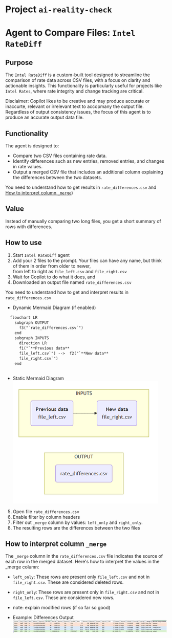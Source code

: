 # Project `ai-reality-check`



# Agent to Compare Files: `Intel RateDiff`

## Purpose
The `Intel RateDiff` is a custom-built tool designed to streamline the comparison of rate data across CSV files, with a focus on clarity and actionable insights. This functionality is particularly useful for projects like `Intel Rates`, where rate integrity and change tracking are critical.

Disclaimer: Copilot likes to be creative and may produce accurate or inaccurte, relevant or irrelevant text to accopmany the output file.  Regardless of output consistency issues, the focus of this agent is to produce an accurate output data file.  

## Functionality
The agent is designed to:
- Compare two CSV files containing rate data.
- Identify differences such as new entries, removed entries, and changes in rate values.
- Output a merged CSV file that includes an additional column explaining the differences between the two datasets.
  
You need to understand how to get results in `rate_differences.csv` and 
[How to interpret column `_merge`](#how-to-interpret-column-_merge))

## Value
Instead of manually comparing two long files, you get a short summary of rows with differences.

## How to use
1. Start `Intel RateDiff` agent  
2. Add your 2 files to the prompt.  Your files can have any name, but think of them in order from older to newer,  
  from left to right as `file_left.csv` and `file_right.csv`  
3. Wait for Copilot to do what it does, and 
4. Downloaded an output file named `rate_differences.csv`




You need to understand how to get and interpret results in `rate_differences.csv`  

- Dynamic Mermaid Diagram (if enabled)
```mermaid
  flowchart LR
    subgraph OUTPUT
      f3("`rate_differences.csv`")
    end
    subgraph INPUTS
      direction LR
      f1("`**Previous data**
      file_left.csv`") -->  f2("`**New data**
      file_right.csv`") 
    end
    
```

- Static Mermaid Diagram  
![Static Mermaid Diagram](vis/Intel_RateDiff_mermaid.PNG)

 
5. Open file `rate_differences.csv`  
6. Enable filter by column headers  
7. Filter out `_merge` column by values: `left_only` and `right_only`. 
8. The resulting rows are the differences between the two files

## How to interpret column `_merge` 

The `_merge` column in the `rate_differences.csv` file indicates the source of each row in the merged dataset. Here's how to interpret the values in the _merge column: 

- `left_only`: These rows are present only `file_left.csv` and not in `file_right.csv`. These are considered deleted rows. 

- `right_only`: These rows are present only in `file_right.csv` and not in `file_left.csv`. These are considered new rows. 

- note: explain modified rows (if so far so good)

- Example: Differences Output
![Example: Differences Output](vis/Intel_RateDiff.PNG)